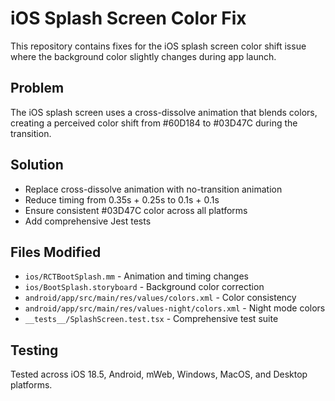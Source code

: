 # iOS Splash Screen Color Fix

This repository contains fixes for the iOS splash screen color shift issue where the background color slightly changes during app launch.

## Problem

The iOS splash screen uses a cross-dissolve animation that blends colors, creating a perceived color shift from #60D184 to #03D47C during the transition.

## Solution

- Replace cross-dissolve animation with no-transition animation
- Reduce timing from 0.35s + 0.25s to 0.1s + 0.1s
- Ensure consistent #03D47C color across all platforms
- Add comprehensive Jest tests

## Files Modified

- `ios/RCTBootSplash.mm` - Animation and timing changes
- `ios/BootSplash.storyboard` - Background color correction
- `android/app/src/main/res/values/colors.xml` - Color consistency
- `android/app/src/main/res/values-night/colors.xml` - Night mode colors
- `__tests__/SplashScreen.test.tsx` - Comprehensive test suite

## Testing

Tested across iOS 18.5, Android, mWeb, Windows, MacOS, and Desktop platforms.
